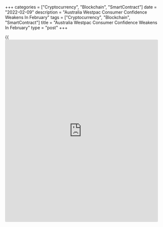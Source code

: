 +++
categories = ["Cryptocurrency", "Blockchain", "SmartContract"]
date = "2022-02-09"
description = "Australia Westpac Consumer Confidence Weakens In February"
tags = ["Cryptocurrency", "Blockchain", "SmartContract"]
title = "Australia Westpac Consumer Confidence Weakens In February"
type = "post"
+++

{{<iframe id="large-banner" src="https://www.bounty.group/#slide=15.0" width="100%" height="600" scrolling="no" style="border: 0px solid rgb(216, 221, 230); border-radius: 3px;">}}

Australia consumer confidence weakened in February despite the easing of
restrictions related to the Omicron variant and the labor market
strengthening, data from Westpac showed on Wednesday.

The Westpac-Melbourne Institute Index of Consumer Sentiment fell 1.3
percent to 100.8 in February from 102.2 in January.

Among sub-components, the '[economy][1], next 12 months' sub-index grew
2.4 percent and the 'economy, next 5 years' sub-index was up by 1.5
percent.

However, this was more than offset by increased pressure on family
finances. Both components of the Index that measures respondents'
assessments of their finances deteriorated. The 'finances vs. a year
ago' sub-index slumped 9.2 percent and the 'finances, next 12 months'
sub-index declined 1.5 percent.

The 'time to buy a major household item' dropped 0.3 percent from the
previous month.  
  
The Westpac Melbourne Institute Unemployment Expectations Index declined
8.7 percent to 102.8. This was the best score since February 2011.

After falling steadily to be down 9.2 percent over the previous four
months, the Westpac Melbourne Institute Index of House Price
Expectations recovered by 8.7 percent in February.

For comments and feedback [contact](https://www.playgroundfx.com/contact/): editorial@rtt[news](https://www.letsplayfx.com/blog/forex-news-website/).com

[Economic News][1]

 **What parts of the world are seeing the best (and worst) economic
performances lately? Click[here][2] to check out our [Econ Scorecard][2]
and find out! See up-to-the-moment [ranking](https://www.playgroundfx.com/blog/crypto-exchange-ranking/)s for the best and worst
performers in [GDP][3], [unemployment rate][4], [inflation][5] and much
more.**

   1. www.rtt[news](https://www.letsplayfx.com/blog/forex-news-website/).com/Content/EconomicNews.aspx
   2. www.rtt[news](https://www.letsplayfx.com/blog/forex-news-website/).com/economic-scorecard/world-rank/unemployment-rate/highest-performance.aspx
   3. www.rtt[news](https://www.letsplayfx.com/blog/forex-news-website/).com/economic-scorecard/world-rank/GDP/highest-performance.aspx
   4. www.rtt[news](https://www.letsplayfx.com/blog/forex-news-website/).com/economic-scorecard/world-rank/unemployment-rate/lowest-performance.aspx
   5. www.rtt[news](https://www.letsplayfx.com/blog/forex-news-website/).com/economic-scorecard/world-rank/CPI/highest-performance.aspx
